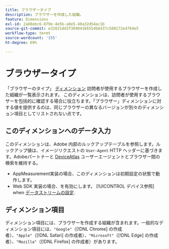 ```yaml
---
title: ブラウザータイプ
description: ブラウザーを作成した組織。
feature: Dimensions
exl-id: 2a88ebc6-879e-4e5b-a8e5-40a32d54ac1b
source-git-commit: e32821dd3f30404166554b8437c508172e4764e5
workflow-type: tm+mt
source-wordcount: '155'
ht-degree: 69%

---
```


# ブラウザータイプ

「ブラウザーのタイプ」 [ディメンション](overview.md) 訪問者が使用するブラウザーを作成した組織が一覧表示されます。 このディメンションは、訪問者が使用するブラウザーを包括的に確認する場合に役立ちます。「ブラウザー」ディメンションに対する値を提供するのは、同じブラウザーの異なるバージョンが別々のディメンション項目としてリストされない点です。

## このディメンションへのデータ入力

このディメンションは、Adobe 内部のルックアップテーブルを参照します。ルックアップ値は、イメージリクエストの `User-Agent` HTTP ヘッダーに基づきます。Adobeパートナーと [DeviceAtlas](https://deviceatlas.com/) ユーザーエージェントとブラウザー間の検索を維持する。

* AppMeasurement実装の場合、このディメンションは初期設定の状態で動作します。
* Web SDK 実装の場合、を有効にします。 [!UICONTROL デバイス参照] when [データストリームの設定](https://experienceleague.adobe.com/docs/experience-platform/datastreams/configure.html?lang=ja).

## ディメンション項目

ディメンション項目には、ブラウザーを作成する組織が含まれます。一般的なディメンション項目には、`"Google"`（[!DNL Chrome] の作成者）、`"Apple"`（[!DNL Safari] の作成者）、`"Microsoft"`（[!DNL Edge] の作成者）、`"Mozilla"`（[!DNL Firefox] の作成者）があります。
